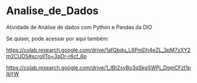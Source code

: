 # Analise_de_Dados
Atividade de Análise de dados com Python e Pandas da DIO

Se quiser, pode acessar por aqui também:

https://colab.research.google.com/drive/1afQbdu_L6PmDh4eZL_3pM7zXY2m2CUDS#scrollTo=3pDr-r6cf_6p

https://colab.research.google.com/drive/1_IBt2syBo3qSkgSWPj_DgmCFzt1pIbYW
